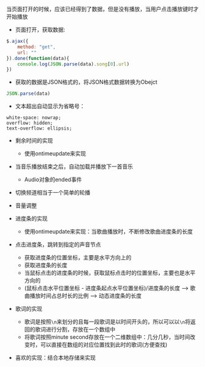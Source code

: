 当页面打开的时候，应该已经得到了数据，但是没有播放，当用户点击播放键时才开始播放
* 页面打开，获取数据:

```javascript
$.ajax({
    method: "get",
    url: ""
}).done(function(data){
    console.log(JSON.parse(data).song[0].url)
})
```

* 获取的数据是JSON格式的，将JSON格式数据转换为Obejct

```javascript
JSON.parse(data)
```

* 文本超出自动显示为省略号： 

```
white-space: nowrap;
overflow: hidden;
text-overflow: ellipsis;
```

* 剩余时间的实现
    * 使用ontimeupdate来实现

* 当音乐播放结束之后，自动加载并播放下一首音乐
    * Audio对象的ended事件

* 切换频道相当于一个简单的轮播

* 音量调整

* 进度条的实现
    * 使用ontimeupdate来实现：当歌曲播放时，不断修改歌曲进度条的长度

* 点击进度条，跳转到指定的声音节点
    * 获取进度条的位置坐标，主要是水平方向上的
    * 获取进度条的长度
    * 当鼠标点击的进度条的时候，获取鼠标点击时的位置坐标，主要也是水平方向的
    * (鼠标点击水平位置坐标 - 进度条起点水平位置坐标)/进度条的长度 --> 歌曲播放时间占总时长的比例 --> 动态进度条的长度

* 歌词的实现
    * 歌词是按照`\n`来划分的且每一段歌词是以时间开头的，所以可以以`\n`将返回的歌词进行分割，存放在一个数组中
    * 将歌词按照minute second存放在一个二维数组中：几分几秒，当时间改变时，可以直接在数组的对应位置找到此时的歌词(方便查找)
    
* 喜欢的实现：结合本地存储来实现
